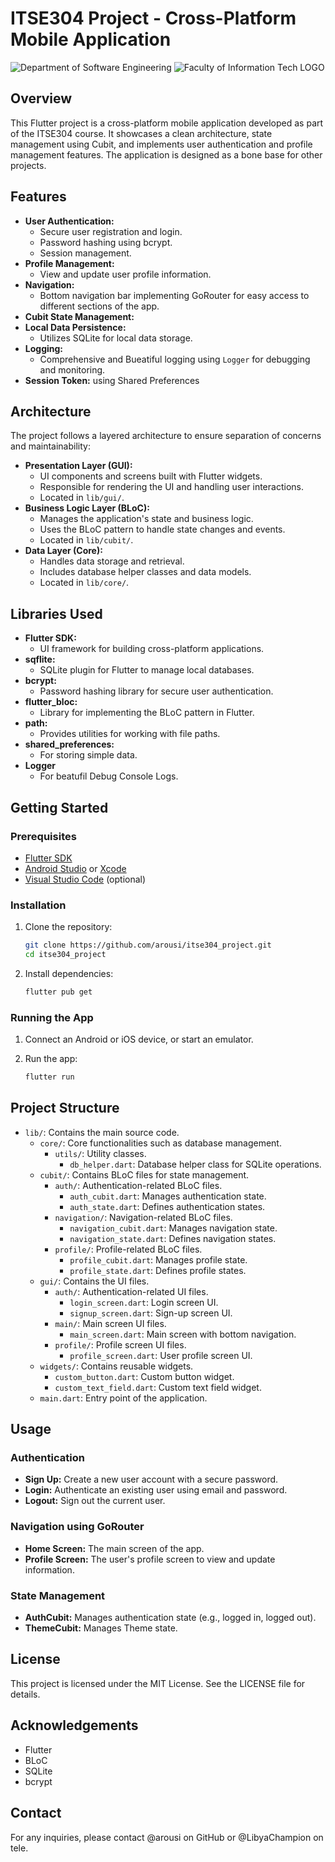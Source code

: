 # ITSE304 Project - Cross-Platform Mobile Application

![Department of Software Engineering](SWE_Dept_logo_transp.png) ![Faculty of Information Tech LOGO](Faculty_logo_transp.png)

## Overview

This Flutter project is a cross-platform mobile application developed as part of the ITSE304 course. It showcases a clean architecture, state management using Cubit, and implements user authentication and profile management features. The application is designed as a bone base for other projects.

## Features

-   **User Authentication:**
    -   Secure user registration and login.
    -   Password hashing using bcrypt.
    -   Session management.
-   **Profile Management:**
    -   View and update user profile information.
-   **Navigation:**
    -   Bottom navigation bar implementing GoRouter for easy access to different sections of the app.
-   **Cubit State Management:**
-   **Local Data Persistence:**
    -   Utilizes SQLite for local data storage.
-   **Logging:**
    -   Comprehensive and Bueatiful logging using `Logger` for debugging and monitoring.
-   **Session Token:** using Shared Preferences

## Architecture

The project follows a layered architecture to ensure separation of concerns and maintainability:

-   **Presentation Layer (GUI):**
    -   UI components and screens built with Flutter widgets.
    -   Responsible for rendering the UI and handling user interactions.
    -   Located in `lib/gui/`.
-   **Business Logic Layer (BLoC):**
    -   Manages the application's state and business logic.
    -   Uses the BLoC pattern to handle state changes and events.
    -   Located in `lib/cubit/`.
-   **Data Layer (Core):**
    -   Handles data storage and retrieval.
    -   Includes database helper classes and data models.
    -   Located in `lib/core/`.

## Libraries Used

-   **Flutter SDK:**
    -   UI framework for building cross-platform applications.
-   **sqflite:**
    -   SQLite plugin for Flutter to manage local databases.
-   **bcrypt:**
    -   Password hashing library for secure user authentication.
-   **flutter_bloc:**
    -   Library for implementing the BLoC pattern in Flutter.
-   **path:**
    -   Provides utilities for working with file paths.
-   **shared_preferences:**
    -   For storing simple data.
-   **Logger**
    -   For beatufil Debug Console Logs.

## Getting Started

### Prerequisites

-   [Flutter SDK](https://flutter.dev/docs/get-started/install)
-   [Android Studio](https://developer.android.com/studio) or [Xcode](https://developer.apple.com/xcode/)
-   [Visual Studio Code](https://code.visualstudio.com/) (optional)

### Installation

1.  Clone the repository:

    ```sh
    git clone https://github.com/arousi/itse304_project.git
    cd itse304_project
    ```

2.  Install dependencies:

    ```sh
    flutter pub get
    ```

### Running the App

1.  Connect an Android or iOS device, or start an emulator.
2.  Run the app:

    ```sh
    flutter run
    ```

## Project Structure

-   `lib/`: Contains the main source code.
    -   `core/`: Core functionalities such as database management.
        -   `utils/`: Utility classes.
            -   `db_helper.dart`: Database helper class for SQLite operations.
    -   `cubit/`: Contains BLoC files for state management.
        -   `auth/`: Authentication-related BLoC files.
            -   `auth_cubit.dart`: Manages authentication state.
            -   `auth_state.dart`: Defines authentication states.
        -   `navigation/`: Navigation-related BLoC files.
            -   `navigation_cubit.dart`: Manages navigation state.
            -   `navigation_state.dart`: Defines navigation states.
        -   `profile/`: Profile-related BLoC files.
            -   `profile_cubit.dart`: Manages profile state.
            -   `profile_state.dart`: Defines profile states.
    -   `gui/`: Contains the UI files.
        -   `auth/`: Authentication-related UI files.
            -   `login_screen.dart`: Login screen UI.
            -   `signup_screen.dart`: Sign-up screen UI.
        -   `main/`: Main screen UI files.
            -   `main_screen.dart`: Main screen with bottom navigation.
        -   `profile/`: Profile screen UI files.
            -   `profile_screen.dart`: User profile screen UI.
    -   `widgets/`: Contains reusable widgets.
        -   `custom_button.dart`: Custom button widget.
        -   `custom_text_field.dart`: Custom text field widget.
    -   `main.dart`: Entry point of the application.

## Usage

### Authentication

-   **Sign Up:** Create a new user account with a secure password.
-   **Login:** Authenticate an existing user using email and password.
-   **Logout:** Sign out the current user.

### Navigation using GoRouter

-   **Home Screen:** The main screen of the app.
-   **Profile Screen:** The user's profile screen to view and update information.

### State Management

-   **AuthCubit:** Manages authentication state (e.g., logged in, logged out).
-   **ThemeCubit:** Manages Theme state.

## License

This project is licensed under the MIT License. See the LICENSE file for details.

## Acknowledgements

-   Flutter
-   BLoC
-   SQLite
-   bcrypt

## Contact


For any inquiries, please contact @arousi on GitHub or @LibyaChampion on tele.
